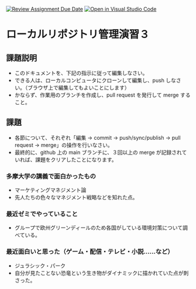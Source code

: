 [![Review Assignment Due Date](https://classroom.github.com/assets/deadline-readme-button-22041afd0340ce965d47ae6ef1cefeee28c7c493a6346c4f15d667ab976d596c.svg)](https://classroom.github.com/a/ljeawwh6)
[![Open in Visual Studio Code](https://classroom.github.com/assets/open-in-vscode-2e0aaae1b6195c2367325f4f02e2d04e9abb55f0b24a779b69b11b9e10269abc.svg)](https://classroom.github.com/online_ide?assignment_repo_id=19882528&assignment_repo_type=AssignmentRepo)
# ローカルリポジトリ管理演習３

## 課題説明
- このドキュメントを、下記の指示に従って編集しなさい。
- できる人は、ローカルコンピュータにクローンして編集し、push しなさい。（ブラウザ上で編集してもよいことにします）
- かならず、作業用のブランチを作成し、pull request を発行して merge すること。

## 課題
- 各節について、それぞれ「編集 → commit → push/sync/publish → pull request → merge」の操作を行いなさい。
- 最終的に、github 上の main ブランチに、３回以上の merge が記録されていれば、課題をクリアしたことになります。

### 多摩大学の講義で面白かったもの
- マーケティングマネジメント論
- 先人たちの色々なマネジメント戦略などを知れた点。

### 最近ゼミでやっていること
- グループで欧州グリーンディールのため各国がしている環境対策について調べている。

### 最近面白いと思った（ゲーム・配信・テレビ・小説……など）
- ジュラシック・パーク
- 自分が見たことない恐竜という生き物がダイナミックに描かれていた点が刺さった。
